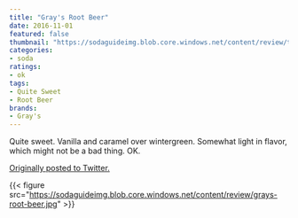 ```yaml
---
title: "Gray's Root Beer"
date: 2016-11-01
featured: false
thumbnail: "https://sodaguideimg.blob.core.windows.net/content/review/thumbs/grays-root-beer.jpg"
categories:
- soda
ratings:
- ok
tags:
- Quite Sweet
- Root Beer
brands:
- Gray's
---
```


Quite sweet. Vanilla and caramel over wintergreen. Somewhat light in flavor, which might not be a bad thing. OK.

[Originally posted to Twitter.](https://twitter.com/Cavorter/status/793521966095433728)

{{< figure src="https://sodaguideimg.blob.core.windows.net/content/review/grays-root-beer.jpg" >}}

